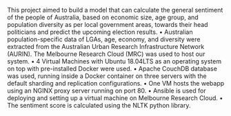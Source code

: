 This project aimed to build a model that can calculate the general sentiment of the people of Australia, based on economic size, age group, and population diversity as per local government areas, towards their head politicians and predict the upcoming election results. 
• Australian population-specific data of LGAs, age, economy, and diversity were extracted from the Australian Urban Research Infrastructure Network (AURIN). The Melbourne Research Cloud (MRC) was used to host our system. 
• 4 Virtual Machines with Ubuntu 18.04LTS as an operating system on top with pre-installed Docker were used. 
• Apache CouchDB database was used, running inside a Docker container on three servers with the default sharding and replication configurations. 
• One VM hosts the webapp using an NGINX proxy server running on port 80. 
• Ansible is used for deploying and setting up a virtual machine on Melbourne Research Cloud. 
• The sentiment score is calculated using the NLTK python library.
